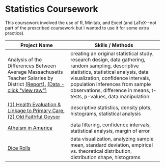 # Statistics Coursework

This coursework involved the use of R, Minitab, and Excel (and LaTeX--not part of the prescribed coursework but I wanted to use it for some extra practice).

| Project Name | Skills / Methods |
| --- | --- |
| Analysis of the Differences Between Average Massachusetts Teacher Salaries by District [(Report)](https://github.com/mwdemos/Data-Analysis-Portfolio/blob/main/Statistics%20Coursework/Demos_Project.pdf),  [(Data - click "view raw")](https://github.com/mwdemos/Data-Analysis-Portfolio/blob/main/Statistics%20Coursework/Demos_Project%20Data%20teacher%20salaries.xlsx) | creating an original statistical study, research design, data gathering, random sampling, descriptive statistics, statistical analysis, data visualization, confidence intervals, population inferences from sample observations, difference in means, t-tests, p-values, data manipulation |
| [(1) Health Evaluation & Linkage to Primary Care, (2) Old Faithful Geyser](https://github.com/mwdemos/Data-Analysis-Portfolio/blob/main/Statistics%20Coursework/Demos_Hw1R.pdf) | descriptive statistics, density plots, histograms, statistical analysis |
| [Atheism in America](https://github.com/mwdemos/Data-Analysis-Portfolio/blob/main/Statistics%20Coursework/Demos_HW7_part_2.pdf) | data filtering, confidence intervals, statistical analysis, margin of error |
| [Dice Rolls](https://github.com/mwdemos/Data-Analysis-Portfolio/blob/main/Statistics%20Coursework/Demos_HW5%20Q1.pdf) | data visualization, analyzing sample mean, standard deviation, empirical vs. theoretical distribution, distribution shape, histograms |
